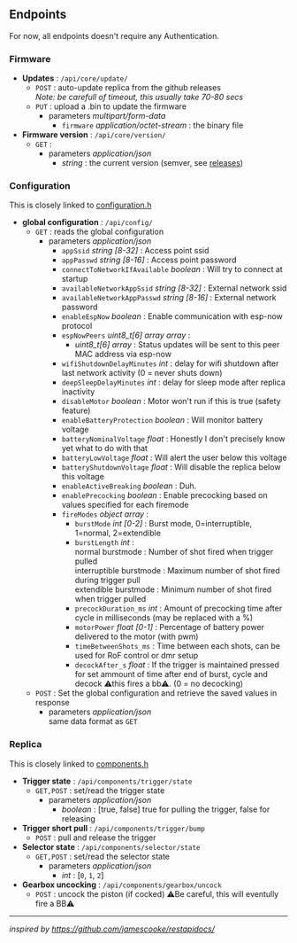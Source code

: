 ## Endpoints

For now, all endpoints doesn't require any Authentication.

### Firmware

- **Updates** : `/api/core/update/`
  - `POST` : auto-update replica from the github releases  
  *Note: be carefull of timeout, this usually take 70-80 secs*
  - `PUT` : upload a .bin to update the firmware
    - parameters *multipart/form-data*
      - `firmware` *application/octet-stream* : the binary file
- **Firmware version** : `/api/core/version/`
  - `GET` : 
    - parameters *application/json*
      - *string* : the current version (semver, see [releases](https://github.com/simonjamain/openmosfet/releases))

### Configuration

This is closely linked to [configuration.h](/src/configuration.h)

- **global configuration** : `/api/config/`
  - `GET` : reads the global configuration 
    - parameters *application/json*
      - `appSsid` *string [8-32]* : Access point ssid
      - `appPasswd` *string [8-16]* : Access point password
      - `connectToNetworkIfAvailable` *boolean* : Will try to connect at startup
      - `availableNetworkAppSsid` *string [8-32]* : External network ssid
      - `availableNetworkAppPasswd` *string [8-16]* : External network password
      - `enableEspNow` *boolean* : Enable communication with esp-now protocol
      - `espNowPeers` *uint8_t[6] array array* :
        - *uint8_t[6] array* : Status updates will be sent to this peer MAC address via esp-now
      - `wifiShutdownDelayMinutes` *int* : delay for wifi shutdown after last network activity (0 = never shuts down)
      - `deepSleepDelayMinutes` *int* : delay for sleep mode after replica inactivity
      - `disableMotor` *boolean* : Motor won't run if this is true (safety feature)
      - `enableBatteryProtection` *boolean* : Will monitor battery voltage
      - `batteryNominalVoltage` *float* : Honestly I don't precisely know yet what to do with that
      - `batteryLowVoltage` *float* : Will alert the user below this voltage
      - `batteryShutdownVoltage` *float* : Will disable the replica below this voltage
      - `enableActiveBreaking` *boolean* : Duh.
      - `enablePrecocking` *boolean* : Enable precocking based on values specified for each firemode
      - `fireModes` *object array* :
        - `burstMode` *int [0-2]* : Burst mode, 0=interruptible, 1=normal, 2=extendible
        - `burstLength` *int* :  
          normal burstmode : Number of shot fired when trigger pulled  
          interruptible burstmode : Maximum number of shot fired during trigger pull  
          extendible burstmode : Minimum number of shot fired when trigger pulled
        - `precockDuration_ms` *int* : Amount of precocking time after cycle in milliseconds (may be replaced with a %)
        - `motorPower` *float [0-1]* : Percentage of battery power delivered to the motor (with pwm)
        - `timeBetweenShots_ms` : Time between each shots, can be used for RoF control or dmr setup
        - `decockAfter_s` *float* : If the trigger is maintained pressed for set ammount of time after end of burst, cycle and decock ⚠this fires a bb⚠. (0 = no decocking)
  - `POST` : Set the global configuration and retrieve the saved values in response
    - parameters *application/json*  
    same data format as `GET`

### Replica
 
This is closely linked to [components.h](/src/components.h)

- **Trigger state** : `/api/components/trigger/state`
  - `GET,POST` : set/read the trigger state
    - parameters *application/json*
      - *boolean* : [true, false] true for pulling the trigger, false for releasing
- **Trigger short pull** : `/api/components/trigger/bump`
  - `POST` : pull and release the trigger
- **Selector state** : `/api/components/selector/state`
  - `GET,POST` : set/read the selector state
    - parameters *application/json*
      - *int* : [`0`, `1`, `2`]
- **Gearbox uncocking** : `/api/components/gearbox/uncock`
  - `POST` : uncock the piston (if cocked) ⚠Be careful, this will eventully fire a BB⚠

--------------

*inspired by https://github.com/jamescooke/restapidocs/*